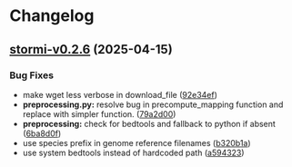 # Changelog

## [stormi-v0.2.6](https://github.com/pinellolab/stormi/compare/stormi-v0.2.5...stormi-v0.2.6) (2025-04-15)

### Bug Fixes

* make wget less verbose in download_file ([92e34ef](https://github.com/pinellolab/stormi/commit/92e34efb13720a6c645c9a810bec06c09db0ac0b))
* **preprocessing.py:** resolve bug in precompute_mapping function and replace with simpler function. ([79a2d00](https://github.com/pinellolab/stormi/commit/79a2d00795db24013a0e7980355a0d1fabbe8c81))
* **preprocessing:** check for bedtools and fallback to python if absent ([6ba8d0f](https://github.com/pinellolab/stormi/commit/6ba8d0f35ea438fdecabb163d63da5081a5e31d8))
* use species prefix in genome reference filenames ([b320b1a](https://github.com/pinellolab/stormi/commit/b320b1a1dacb41c58c3dcf33b1a2f5a0950580b6))
* use system bedtools instead of hardcoded path ([a594323](https://github.com/pinellolab/stormi/commit/a594323cc400a964d03bf8942fe2bf162f947a04))
